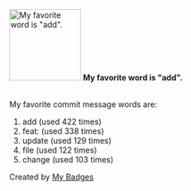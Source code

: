 <img src="https://my-badges.github.io/my-badges/favorite-word.png" alt="My favorite word is &quot;add&quot;." title="My favorite word is &quot;add&quot;." width="128">
<strong>My favorite word is &quot;add&quot;.</strong>
<br><br>

My favorite commit message words are:

1. add (used 422 times)
2. feat: (used 338 times)
3. update (used 129 times)
4. file (used 122 times)
5. change (used 103 times)


Created by <a href="https://github.com/my-badges/my-badges">My Badges</a>